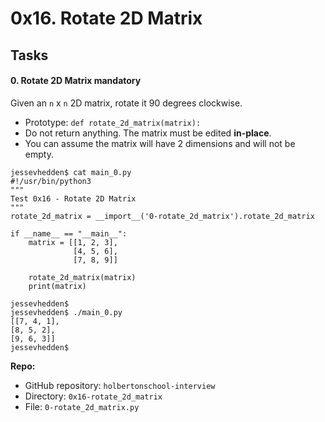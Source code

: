 <h1 class="gap">0x16. Rotate 2D Matrix</h1>

<h2 class="gap">Tasks</h2>

<section class="formatted-content">
            <div data-role="task3796" data-position="1">
              <div class=" clearfix gap" id="task-3796">
<span id="user_id" data-id="1283"></span>
</div>

</div>

  <h4 class="task">
    0. Rotate 2D Matrix
      <span class="alert alert-warning mandatory-optional">
        mandatory
      </span>
  </h4>

  <!-- Progress vs Score -->

  <!-- Task Body -->
  <p>Given an <code>n</code> x <code>n</code> 2D matrix, rotate it 90 degrees clockwise.</p>

<ul>
<li>Prototype: <code>def rotate_2d_matrix(matrix):</code></li>
<li>Do not return anything. The matrix must be edited <strong>in-place</strong>.</li>
<li>You can assume the matrix will have 2 dimensions and will not be empty.</li>
</ul>

<pre><code>jessevhedden$ cat main_0.py
#!/usr/bin/python3
"""
Test 0x16 - Rotate 2D Matrix
"""
rotate_2d_matrix = __import__('0-rotate_2d_matrix').rotate_2d_matrix

if __name__ == "__main__":
    matrix = [[1, 2, 3],
              [4, 5, 6],
              [7, 8, 9]]

    rotate_2d_matrix(matrix)
    print(matrix)

jessevhedden$
jessevhedden$ ./main_0.py
[[7, 4, 1],
[8, 5, 2],
[9, 6, 3]]
jessevhedden$
</code></pre>


  <!-- Task URLs -->

  <!-- Github information -->
<p class="sm-gap"><strong>Repo:</strong></p>
<ul>
    <li>GitHub repository: <code>holbertonschool-interview</code></li>
    <li>Directory: <code>0x16-rotate_2d_matrix</code></li>
    <li>File: <code>0-rotate_2d_matrix.py</code></li>
</ul>
</div>
 
</div>
</section>